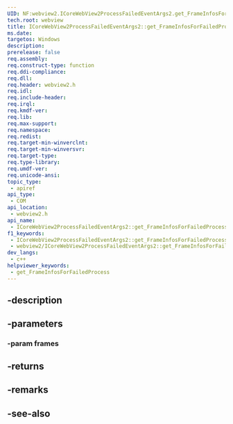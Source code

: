 ```yaml
---
UID: NF:webview2.ICoreWebView2ProcessFailedEventArgs2.get_FrameInfosForFailedProcess
tech.root: webview
title: ICoreWebView2ProcessFailedEventArgs2::get_FrameInfosForFailedProcess
ms.date: 
targetos: Windows
description: 
prerelease: false
req.assembly: 
req.construct-type: function
req.ddi-compliance: 
req.dll: 
req.header: webview2.h
req.idl: 
req.include-header: 
req.irql: 
req.kmdf-ver: 
req.lib: 
req.max-support: 
req.namespace: 
req.redist: 
req.target-min-winverclnt: 
req.target-min-winversvr: 
req.target-type: 
req.type-library: 
req.umdf-ver: 
req.unicode-ansi: 
topic_type:
 - apiref
api_type:
 - COM
api_location:
 - webview2.h
api_name:
 - ICoreWebView2ProcessFailedEventArgs2::get_FrameInfosForFailedProcess
f1_keywords:
 - ICoreWebView2ProcessFailedEventArgs2::get_FrameInfosForFailedProcess
 - webview2/ICoreWebView2ProcessFailedEventArgs2::get_FrameInfosForFailedProcess
dev_langs:
 - c++
helpviewer_keywords:
 - get_FrameInfosForFailedProcess
---
```


## -description

## -parameters

### -param frames

## -returns

## -remarks

## -see-also

